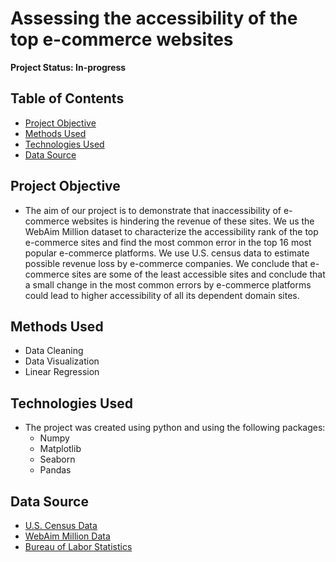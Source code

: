 # Assessing the accessibility of the top e-commerce websites

**Project Status: In-progress**

## Table of Contents
- [Project Objective](##Project-Objective)
- [Methods Used](##Methods-Used)
- [Technologies Used](##Technologies-Used)
- [Data Source](##Data-Source)

## Project Objective
- The aim of our project is to demonstrate that inaccessibility of e-commerce websites is hindering the revenue of these sites. We us the WebAim Million dataset to characterize the accessibility rank of the top e-commerce sites and find the most common error in the top 16 most popular e-commerce platforms. We use U.S. census data to estimate possible revenue loss by e-commerce companies. We conclude that e-commerce sites are some of the least accessible sites and conclude that a small change in the most common errors by e-commerce platforms could lead to higher accessibility of all its dependent domain sites.

## Methods Used
- Data Cleaning
- Data Visualization
- Linear Regression

## Technologies Used
- The project was created using python and using the following packages: 
  * Numpy
  * Matplotlib
  * Seaborn
  * Pandas
## Data Source
- [U.S. Census Data](https://www.census.gov/programs-surveys/acs/data.html)
- [WebAim Million Data](https://webaim.org/projects/million/)
- [Bureau of Labor Statistics](https://beta.bls.gov/dataQuery/search)
